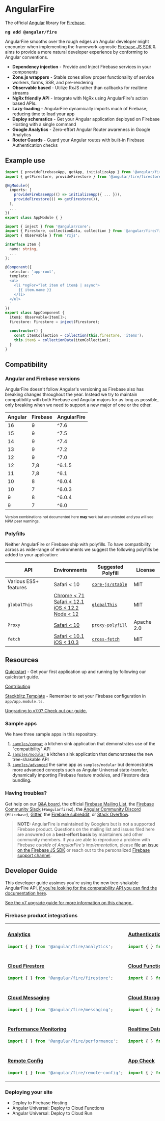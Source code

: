 # AngularFire
The official [Angular](https://angular.io/) library for [Firebase](https://firebase.google.com/).

<strong><pre>ng add @angular/fire</pre></strong>

AngularFire smooths over the rough edges an Angular developer might encounter when implementing the framework-agnostic [Firebase JS SDK](https://github.com/firebase/firebase-js-sdk) & aims to provide a more natural developer experience by conforming to Angular conventions.

- **Dependency injection** - Provide and Inject Firebase services in your components
- **Zone.js wrappers** - Stable zones allow proper functionality of service workers, forms, SSR, and pre-rendering
- **Observable based** - Utilize RxJS rather than callbacks for realtime streams
- **NgRx friendly API** - Integrate with NgRx using AngularFire's action based APIs.
- **Lazy-loading** - AngularFire dynamically imports much of Firebase, reducing time to load your app
- **Deploy schematics** - Get your Angular application deployed on Firebase Hosting with a single command
- **Google Analytics** - Zero-effort Angular Router awareness in Google Analytics
- **Router Guards** - Guard your Angular routes with built-in Firebase Authentication checks

## Example use

```ts
import { provideFirebaseApp, getApp, initializeApp } from '@angular/fire/app';
import { getFirestore, provideFirestore } from '@angular/fire/firestore';

@NgModule({
  imports: [
    provideFirebaseApp(() => initializeApp({ ... })),
    provideFirestore(() => getFirestore()),
  ],
  ...
})
export class AppModule { }
```

```ts
import { inject } from '@angular/core';
import { Firestore, collectionData, collection } from '@angular/fire/firestore';
import { Observable } from 'rxjs';

interface Item {
  name: string,
  ...
};

@Component({
  selector: 'app-root',
  template: `
  <ul>
    <li *ngFor="let item of item$ | async">
      {{ item.name }}
    </li>
  </ul>
  `
})
export class AppComponent {
  item$: Observable<Item[]>;
  firestore: Firestore = inject(Firestore);

  constructor() {
    const itemCollection = collection(this.firestore, 'items');
    this.item$ = collectionData(itemCollection);
  }
}
```

## Compatibility

### Angular and Firebase versions

AngularFire doesn't follow Angular's versioning as Firebase also has breaking changes throughout the year. Instead we try to maintain compatibility with both Firebase and Angular majors for as long as possible, only breaking when we need to support a new major of one or the other.

| Angular | Firebase | AngularFire  |
| --------|----------|--------------|
| 16      | 9        | ^7.6         |
| 15      | 9        | ^7.5         |
| 14      | 9        | ^7.4         |
| 13      | 9        | ^7.2         |
| 12      | 9        | ^7.0         |
| 12      | 7,8      | ^6.1.5       |
| 11      | 7,8      | ^6.1         |
| 10      | 8        | ^6.0.4       |
| 10      | 7        | ^6.0.3       |
| 9       | 8        | ^6.0.4       |
| 9       | 7        | ^6.0         |

<sub>Version combinations not documented here __may__ work but are untested and you will see NPM peer warnings.</sub>

### Polyfills

Neither AngularFire or Firebase ship with polyfills. To have compatibility across as wide-range of environments we suggest the following polyfills be added to your application:

| API | Environments | Suggested Polyfill | License |
|-----|--------------|--------------------|---------|
| Various ES5+ features  | Safari &lt; 10 | [`core-js/stable`](https://github.com/zloirock/core-js#readme) | MIT |
| `globalThis` | [Chrome &lt; 71<br>Safari &lt; 12.1<br>iOS &lt; 12.2<br>Node &lt; 12](https://caniuse.com/mdn-javascript_builtins_globalthis) | [`globalThis`](https://github.com/es-shims/globalThis#readme) | MIT |
| `Proxy` | [Safari &lt; 10](https://caniuse.com/proxy) | [`proxy-polyfill`](https://github.com/GoogleChrome/proxy-polyfill#readme) | Apache 2.0 |
| `fetch` | [Safari &lt; 10.1<br>iOS &lt; 10.3](https://caniuse.com/fetch) | [`cross-fetch`](https://github.com/lquixada/cross-fetch#readme) | MIT |

## Resources

[Quickstart](docs/install-and-setup.md) - Get your first application up and running by following our quickstart guide.

[Contributing](CONTRIBUTING.md)

[Stackblitz Template](https://stackblitz.com/edit/angular-fire-start) - Remember to set your Firebase configuration in `app/app.module.ts`.

[Upgrading to v7.0? Check out our guide.](docs/version-7-upgrade.md)

### Sample apps

We have three sample apps in this repository:

1. [`samples/compat`](samples/compat) a kitchen sink application that demonstrates use of the "compatibility" API
1. [`samples/modular`](samples/modular) a kitchen sink application that demonstrates the new tree-shakable API
1. [`samples/advanced`](samples/advanced) the same app as `samples/modular` but demonstrates more advanced concepts such as Angular Universal state-transfer, dynamically importing Firebase feature modules, and Firestore data bundling.

### Having troubles?

Get help on our [Q&A board](https://github.com/angular/angularfire/discussions?discussions_q=category%3AQ%26A), the official [Firebase Mailing List](https://groups.google.com/forum/#!forum/firebase-talk), the [Firebase Community Slack](https://firebase.community/) (`#angularfire2`), the [Angular Community Discord](http://discord.gg/angular) (`#firebase`), [Gitter](https://gitter.im/angular/angularfire2), the [Firebase subreddit](https://www.reddit.com/r/firebase), or [Stack Overflow](https://stackoverflow.com/questions/tagged/angularfire2).

> **NOTE:** AngularFire is maintained by Googlers but is not a supported Firebase product. Questions on the mailing list and issues filed here are answered on a <strong>best-effort basis</strong> by maintainers and other community members. If you are able to reproduce a problem with Firebase <em>outside of AngularFire's implementation</em>, please [file an issue on the Firebase JS SDK](https://github.com/firebase/firebase-js-sdk/issues) or reach out to the personalized [Firebase support channel](https://firebase.google.com/support/).

## Developer Guide

This developer guide assimes you're using the new tree-shakable AngularFire API, [if you're looking for the compatability API you can find the documentation here](docs/compat.md).

[See the v7 upgrade guide for more information on this change.](docs/version-7-upgrade.md).

### Firebase product integrations

<table>
  <tr>
    <td>

#### [Analytics](docs/analytics.md#analytics)
```ts
import { } from '@angular/fire/analytics';
```
</td>
    <td>

#### [Authentication](docs/auth.md#authentication)
```ts
import { } from '@angular/fire/auth';
```
</td>
  </tr>
  <tr>
    <td>

#### [Cloud Firestore](docs/firestore.md#cloud-firestore)
```ts
import { } from '@angular/fire/firestore';
```
</td>
    <td>

#### [Cloud Functions](docs/functions.md#cloud-functions)
```ts
import { } from '@angular/fire/functions';
```
</td>
  </tr>
  <tr>
    <td>

#### [Cloud Messaging](docs/messaging.md#cloud-messaging)
```ts
import { } from '@angular/fire/messaging';
```
</td>
    <td>

#### [Cloud Storage](docs/storage.md#cloud-storage)
```ts
import { } from '@angular/fire/storage';
```
</td>
  </tr>
  <tr>
    <td>

#### [Performance Monitoring](docs/performance.md#performance-monitoring)
```ts
import { } from '@angular/fire/performance';
```
</td>
    <td>

#### [Realtime Database](docs/database.md#realtime-database)
```ts
import { } from '@angular/fire/database';
```
</td>
  </tr>
  <tr>
    <td>

#### [Remote Config](docs/remote-config.md#remote-config)
```ts
import { } from '@angular/fire/remote-config';
```
</td>
    <td>

#### [App Check](docs/app-check.md#app-check)
```ts
import { } from '@angular/fire/app-check';
```
</td>
  </tr>
</table>

### Deploying your site

* Deploy to Firebase Hosting
* Angular Universal: Deploy to Cloud Functions
* Angular Universal: Deploy to Cloud Run
